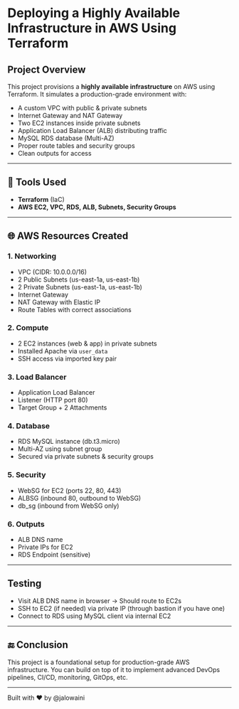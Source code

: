 # Deploying a Highly Available Infrastructure in AWS Using Terraform

## Project Overview
This project provisions a **highly available infrastructure** on AWS using Terraform. It simulates a production-grade environment with:

- A custom VPC with public & private subnets
- Internet Gateway and NAT Gateway
- Two EC2 instances inside private subnets
- Application Load Balancer (ALB) distributing traffic
- MySQL RDS database (Multi-AZ)
- Proper route tables and security groups
- Clean outputs for access

---

## 🔧 Tools Used
- **Terraform** (IaC)
- **AWS EC2, VPC, RDS, ALB, Subnets, Security Groups**

---

## 🌐 AWS Resources Created
### 1. **Networking**
- VPC (CIDR: 10.0.0.0/16)
- 2 Public Subnets (us-east-1a, us-east-1b)
- 2 Private Subnets (us-east-1a, us-east-1b)
- Internet Gateway
- NAT Gateway with Elastic IP
- Route Tables with correct associations

### 2. **Compute**
- 2 EC2 instances (web & app) in private subnets
- Installed Apache via `user_data`
- SSH access via imported key pair

### 3. **Load Balancer**
- Application Load Balancer
- Listener (HTTP port 80)
- Target Group + 2 Attachments

### 4. **Database**
- RDS MySQL instance (db.t3.micro)
- Multi-AZ using subnet group
- Secured via private subnets & security groups

### 5. **Security**
- WebSG for EC2 (ports 22, 80, 443)
- ALBSG (inbound 80, outbound to WebSG)
- db_sg (inbound from WebSG only)

### 6. **Outputs**
- ALB DNS name
- Private IPs for EC2
- RDS Endpoint (sensitive)

---

## Testing
- Visit ALB DNS name in browser → Should route to EC2s
- SSH to EC2 (if needed) via private IP (through bastion if you have one)
- Connect to RDS using MySQL client via internal EC2

---

## 🔚 Conclusion
This project is a foundational setup for production-grade AWS infrastructure. You can build on top of it to implement advanced DevOps pipelines, CI/CD, monitoring, GitOps, etc.

---

Built with ❤️ by @jalowaini



